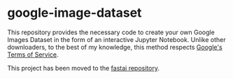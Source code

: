 # google-image-dataset
This repository provides the necessary code to create your own Google Images Dataset in the form of an interactive Jupyter Notebook. Unlike other downloaders, to the best of my knowledge, this method respects [Google's Terms of Service](https://support.google.com/webmasters/answer/66357?hl=en).

This project has been moved to the [fastai repository](https://github.com/fastai/course-v3/blob/master/nbs/dl1/download_images.ipynb).
